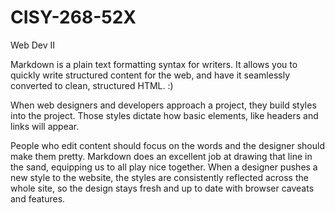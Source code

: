 # CISY-268-52X
Web Dev II

Markdown is a plain text formatting syntax for writers. It allows you to quickly write structured content for the web, and have it seamlessly converted to clean, structured HTML. :)

When web designers and developers approach a project, they build styles into the project. Those styles dictate how basic elements, like headers and links will appear.

People who edit content should focus on the words and the designer should make them pretty. Markdown does an excellent job at drawing that line in the sand, equipping us to all play nice together. When a designer pushes a new style to the website, the styles are consistently reflected across the whole site, so the design stays fresh and up to date with browser caveats and features. 
